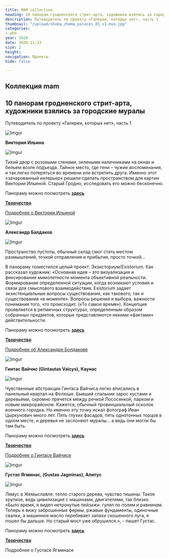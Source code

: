 ```yaml
---
title: MAM collection
heading: 10 панорам гродненского стрит-арта, художники взялись за городские муралы
description: Путеводитель по проекту «Галереи, которых нет», часть 1
thumbnail: "/upload/shoba_zhema_palacei_01_v1-min.jpg"
categories:
- who
year: 2020
date: 2020-11-23
size: 2
height: 
navigation: Проекты
hide: false

---
```

## **Коллекция mam**

## 10 панорам гродненского стрит-арта, художники взялись за городские муралы

Путеводитель по проекту «Галереи, которых нет», часть 1

![Imgur](https://i.imgur.com/Vw19Qpt.jpg)

**Виктория Ильина**

![Imgur](https://i.imgur.com/U2EC7CV.jpg)

Тихий двор с розовыми стенами, зелеными наличниками на окнах и бельем возле подъезда. Тайное место, где тени – чужие воспоминания, и так легко потеряться во времени или встретить друга. Именно этот «зачарованный интерьер» решили сделать пространством для картин Виктории Ильиной. Старый Гродно, исследовать его можно бесконечно.

Панораму можно посмотреть [**здесь**](https://mamgrodno.netlify.app/panorama/hilyina.html)

[**Творчество**](https://arthaos.com/index.php?q=page/authors/ilina-viktoriya-arnoldovna/)

[Подробнее о Виктории Ильиной](/journal/Ilyina "Ilyina")

![Imgur](https://i.imgur.com/rL34PHQ.jpg)

**Александр Балдаков**

![Imgur](https://i.imgur.com/zxKfBOa.jpg)

Пространство пустоты, обычный склад смог стать местом размышлений, точкой отправления и прибытия, просто точкой…

В панораму поместился целый проект: Экзисториум/Existorium. Как рассказал художник: «Основная идея – это визуализация и фиксирование мимолетности момента объективной реальности. Формирование определенной ситуации, когда возникают условия и связи для смыслового взаимодействия. Existorium задает экзистенциальные вопросы существования, как такового, так и существования «в моменте». Вопросы решения и выбора, важности понимания того, что происходит. («То самое время»). Концепция проявляется в ритмичных структурах, определенным образом собранных предметов, которые представляются некими «фактами» действительности.

Панораму можно посмотреть [**здесь**](https://mamgrodno.netlify.app/panorama/pano1.html)

[**Творчество**](https://artcenter.by/gallery?search=%27%D0%91%D0%B0%D0%BB%D0%B4%D0%B0%D0%BA%D0%BE%D0%B2%20%D0%90%D0%BB%D0%B5%D0%BA%D1%81%D0%B0%D0%BD%D0%B4%D1%80%27&search_field=author)

[Подробнее об Александре Болдакове](/journal/Boldakov "Boldakov")

![Imgur](https://i.imgur.com/08ttrBU.jpg)

**Гинтас Вайчис (Gintautas Vaicys), Каунас**

![Imgur](https://i.imgur.com/IpXdluE.jpg)

Чувственные абстракции Гинтаса Вайчиса легко вписались в панельный квартал на Фолюше. Бывший спальник зарос кустами и деревьями, скромно прячется между речкой Лососянкой, парком и новым микрорайоном. Кажется, обычный провинциальный осколок военного городка.  Но именно эту точку искал фотограф Иван Цыркунович много лет. Пять глухих фасадов, пять однотонных торцов в одном месте, и деревья не заслоняют муралы… а ведь они могли бы там быть.

Панораму можно посмотреть [**здесь**](https://mamgrodno.netlify.app/panorama/vaicys.html)

[**Творчество**](https://www.paveikslai.lt/lt/53_gintautas-vaicys)

[Подробнее о Гинтасе Вайчисе](/journal/Vaicys "Vaicys")

![Imgur](https://i.imgur.com/m2Cblun.jpg)

**Густас Ягминас, (Gustas Jagminas), Алитус**

![Imgur](https://i.imgur.com/qy7T2mj.jpg)

Лямус в Жемыславле: тепло старого дерева, чувство тишины. Такое хрупкое, ведь цивилизация с машинами, двигателями, так близко. «Было время, я видел нетронутые пейзажи. гулял по полям и равнинам. Теперь я вижу заброшенные фермы, ржавые фундаменты, одиночные свалки, а машинное масло перебивает запахи скошенного луга, я пошел бы дальше. Но старый мост уже обрушился.», - пишет Густас. 

Панораму можно посмотреть [**здесь**](https://mamgrodno.netlify.app/panorama/jagminas.html)

[**Творчество**](https://www.artsy.net/artist/gustas-jagminas)

Подробнее о Густасе Ягминасе
